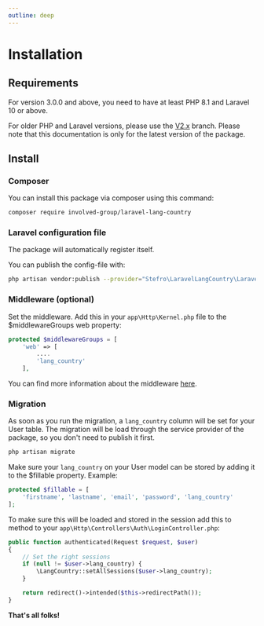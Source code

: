 ```yaml
---
outline: deep
---
```


# Installation

## Requirements

For version 3.0.0 and above, you need to have at least PHP 8.1 and Laravel 10 or above.

For older PHP and Laravel versions, please use the [V2.x](https://github.com/stefro/laravel-lang-country/tree/V2.x)
branch. Please note that this documentation is only for the latest version of the package.

## Install

### Composer

You can install this package via composer using this command:

``` bash
composer require involved-group/laravel-lang-country
```

### Laravel configuration file

The package will automatically register itself.

You can publish the config-file with:

``` bash
php artisan vendor:publish --provider="Stefro\LaravelLangCountry\LaravelLangCountryServiceProvider" --tag="config"
```

### Middleware (optional)

Set the middleware. Add this in your `app\Http\Kernel.php` file to the $middlewareGroups web property:

``` php
protected $middlewareGroups = [
    'web' => [
        ....
        'lang_country'
    ],
```

You can find more information about the middleware [here](/usage/middleware).

### Migration

As soon as you run the migration, a `lang_country` column will be set for your User table. The migration will be load
through the service provider of the package, so you don't need to publish it first.

``` php
php artisan migrate
```

Make sure your `lang_country` on your User model can be stored by adding it to the $fillable property. Example:

``` php
protected $fillable = [
    'firstname', 'lastname', 'email', 'password', 'lang_country'
];
```

To make sure this will be loaded and stored in the session add this to method to
your `app\Http\Controllers\Auth\LoginController.php`:

```php
public function authenticated(Request $request, $user)
{
    // Set the right sessions
    if (null != $user->lang_country) {
        \LangCountry::setAllSessions($user->lang_country);
    }

    return redirect()->intended($this->redirectPath());
}
```

**That's all folks!**
